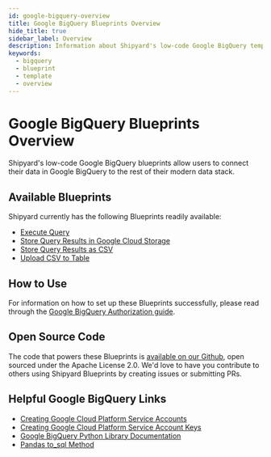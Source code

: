 ```yaml
---
id: google-bigquery-overview
title: Google BigQuery Blueprints Overview
hide_title: true
sidebar_label: Overview
description: Information about Shipyard's low-code Google BigQuery templates.
keywords:
  - bigquery
  - blueprint
  - template
  - overview
---
```


# Google BigQuery Blueprints Overview

Shipyard's low-code Google BigQuery blueprints allow users to connect their data in Google BigQuery to the rest of their modern data stack.

## Available Blueprints
Shipyard currently has the following Blueprints readily available:
- [Execute Query](google-bigquery-execute-query)
- [Store Query Results in Google Cloud Storage](google-bigquery-store-query-results-in-google-cloud-storage)
- [Store Query Results as CSV](google-bigquery-store-query-results-as-csv)
- [Upload CSV to Table](google-bigquery-upload-csv-to-table)

## How to Use
For information on how to set up these Blueprints successfully, please read through the [Google BigQuery Authorization guide](google-bigquery-authorization).

## Open Source Code
The code that powers these Blueprints is [available on our Github](https://github.com/shipyardapp/googlebigquery-blueprints), open sourced under the Apache License 2.0. We'd love to have you contribute to others using Shipyard Blueprints by creating issues or submitting PRs.

## Helpful Google BigQuery Links
- [Creating Google Cloud Platform Service Accounts](https://cloud.google.com/iam/docs/creating-managing-service-accounts)
- [Creating Google Cloud Platform Service Account Keys](https://cloud.google.com/iam/docs/creating-managing-service-account-keys)
- [Google BigQuery Python Library Documentation](https://cloud.google.com/bigquery/docs/reference/libraries)  
- [Pandas to_sql Method](https://pandas.pydata.org/pandas-docs/stable/reference/api/pandas.DataFrame.to_sql.html) 